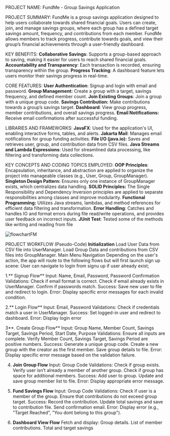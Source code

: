 PROJECT NAME: FundMe - Group Savings Application

PROJECT SUMMARY:
FundMe is a group savings application designed to help users collaborate towards shared financial goals. Users can create, join, and manage savings groups, where each group has a defined target savings amount, frequency, and contributions from each member. FundMe allows members to track progress, contribute towards goals, and view their group’s financial achievements through a user-friendly dashboard.

KEY BENEFITS:
**Collaborative Savings**: Supports a group-based approach to saving, making it easier for users to reach shared financial goals.
**Accountability and Transparency**: Each transaction is recorded, ensuring transparency within the group.
**Progress Tracking**: A dashboard feature lets users monitor their savings progress in real-time.

CORE FEATURES:
**User Authentication**: Signup and login with email and password.
**Group Management:** Create a group with a target, savings frequency, and defined member count.
**Join Existing Groups**: Join a group with a unique group code.
**Savings Contribution:** Make contributions towards a group’s savings target.
**Dashboard**: View group progress, member contributions, and overall savings progress.
**Email Notifications:** Receive email confirmations after successful funding.

LIBRARIES AND FRAMEWORKS:
**JavaFX**: Used for the application's UI, enabling interactive forms, tables, and alerts.
**Jakarta Mail**: Manages email notifications for group funding activities.
**File I/O (java.io):** Saves and retrieves user, group, and contribution data from CSV files.
**Java Streams and Lambda Expressions**: Used for streamlined data processing, like filtering and transforming data collections.

KEY CONCEPTS AND CODING TOPICS EMPLOYED:
**OOP Principles**: Encapsulation, inheritance, and abstraction are applied to organize the project into manageable classes (e.g., User, Group, GroupManager).
**Singleton Design Pattern:** Ensures only one instance of GroupManager exists, which centralizes data handling.
**SOLID Principles:** The Single Responsibility and Dependency Inversion principles are applied to separate responsibilities among classes and improve modularity.
**Functional Programming:** Utilizes Java streams, lambdas, and method references for efficient data filtering and transformation.
**Error Handling**: Catches and handles IO and format errors during file read/write operations, and provides user feedback on incorrect inputs.
****JUnit Test****: Tested some of the methods like writing and reading from file 


![flowchartFM](https://github.com/user-attachments/assets/c596051d-c40e-4f34-8e5d-b7ee0066e829)



PROJECT WORKFLOW (Pseudo-Code)
**Initialization**
Load User Data from CSV file into UserManager.
Load Group Data and contributions from CSV files into GroupManager.
Main Menu Navigation
Depending on the user's action, the app will route to the following flows but will first launch sign up scene: User can navigate to login from signu up if user already exist;

1.** Signup Flow**
Input: Name, Email, Password, Password Confirmation
Validations:
Check if email format is correct.
Check if email already exists in UserManager.
Confirm if passwords match.
Success: Save new user to file and redirect to login.
Error: Display specific error messages for each invalid condition.

2.** Login Flow**
Input: Email, Password
Validations:
Check if credentials match a user in UserManager.
Success: Set logged-in user and redirect to dashboard.
Error: Display login error

3**. Create Group Flow**
Input: Group Name, Member Count, Savings Target, Savings Period, Start Date, Purpose
Validations:
Ensure all inputs are complete.
Verify Member Count, Savings Target, Savings Period are positive numbers.
Success:
Generate a unique group code.
Create a new group with the creator as the first member.
Save group details to file.
Error: Display specific error message based on the validation failure.

4. **Join Group Flow**
Input: Group Code
Validations:
Check if group exists.
Verify user isn’t already a member of another group.
Check if group has space for additional members.
Success:
Add user to group.
Update and save group member list to file.
Error: Display appropriate error message.

5. **Fund Savings Flow**
Input: Group Code
Validations:
Check if user is a member of the group.
Ensure that contributions do not exceed group target.
Success:
Record the contribution.
Update total savings and save to contribution file.
Send confirmation email.
Error: Display error (e.g., "Target Reached", "You dont belong to this group").

6. **Dashboard View Flow**
Fetch and display:
Group details.
List of member contributions.
Total and target savings


